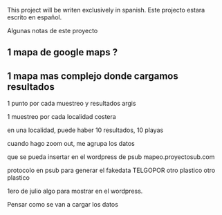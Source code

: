 This project will be writen exclusively in spanish.
Este projecto estara escrito en español.

Algunas notas de este proyecto

## 1 mapa de google maps ?

## 1 mapa mas complejo donde cargamos resultados

1 punto por cada muestreo y resultados
argis

1 muestreo por cada localidad costera

en una localidad, puede haber 10 resultados, 10 playas

cuando hago zoom out, me agrupa los datos

que se pueda insertar en el wordpress de psub
mapeo.proyectosub.com

protocolo en psub para generar el fakedata
TELGOPOR
otro plastico
otro plastico

1ero de julio algo para mostrar en el wordpress.

Pensar como se van a cargar los datos
